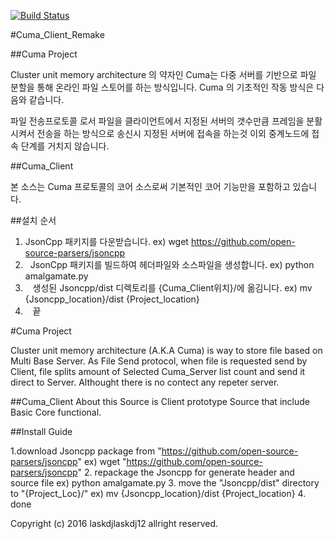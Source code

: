 
[![Build Status](https://travis-ci.org/laskdjlaskdj12/Cuma_Project_Client.svg?branch=master)](https://travis-ci.org/laskdjlaskdj12/Cuma_Project_Client.svg?branch=master)

#Cuma_Client_Remake

##Cuma Project

Cluster unit memory architecture 의 약자인 Cuma는 다중 서버를 기반으로 파일 분할을 통해 온라인 파일 스토어를 하는 방식입니다. Cuma 의 기초적인 작동 방식은 다음와 같습니다.

파일 전송프로토콜 로서 파일을 클라이언트에서 지정된 서버의 갯수만큼 프레임을 분활시켜서 전송을 하는 방식으로 송신시 지정된 서버에 접속을 하는것 이외 중계노드에 접속 단계를 거치지 않습니다.

##Cuma_Client

본 소스는 Cuma 프로토콜의  코어 소스로써 기본적인 코어 기능만을 포함하고 있습니다.

##설치 순서 
1.  JsonCpp 패키지를 다운받습니다.
      ex) wget https://github.com/open-source-parsers/jsoncpp
2.    JsonCpp 패키지를 빌드하여 헤더파일와 소스파일을 생성합니다.
        ex) python amalgamate.py
3.    생성된 Jsoncpp/dist 디렉토리를 {Cuma_Client위치}/에 옮김니다.
        ex) mv {Jsoncpp_location}/dist {Project_location} 
4.    끝 


#Cuma Project

Cluster unit memory architecture (A.K.A Cuma) is way to store file based on Multi Base Server. As File Send protocol, when file is requested send by Client, file splits amount of Selected Cuma_Server list count and send it direct to Server. Althought there is no contect any repeter server.

##Cuma_Client
About this Source is Client prototype Source that include Basic Core functional.

##Install Guide

1.download Jsoncpp package from "https://github.com/open-source-parsers/jsoncpp"
   ex) wget "https://github.com/open-source-parsers/jsoncpp"
2. repackage the Jsoncpp for generate header and source file
    ex) python amalgamate.py
3. move the "Jsoncpp/dist" directory to "{Project_Loc}/"
    ex) mv {Jsoncpp_location}/dist {Project_location}
4. done


Copyright (c) 2016  laskdjlaskdj12 allright reserved.
